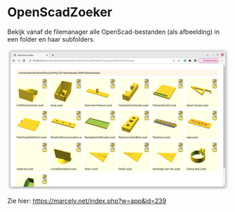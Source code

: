 # OpenScadZoeker
Bekijk vanaf de filemanager alle OpenScad-bestanden (als afbeelding) in een folder en haar subfolders.

![Schermafdruk](https://raw.githubusercontent.com/M4rc3lv/OpenScadZoeker/main/FOTO/SCreenshot.png "Schermafdruk")

Zie hier: https://marcelv.net/index.php?w=app&id=239

